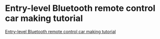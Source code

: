 # Entry-level Bluetooth remote control car making tutorial
[Entry-level Bluetooth remote control car making tutorial](https://aiwithcloud.com/2022/09/15/entry_level_bluetooth_remote_control_car_making_tutorial/)